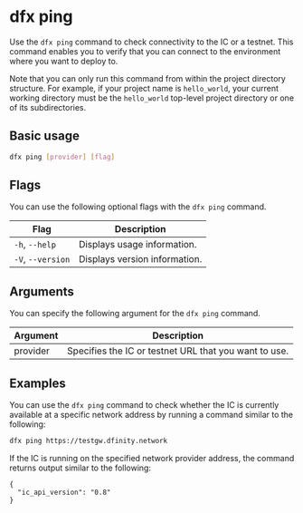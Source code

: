 # dfx ping

Use the `dfx ping` command to check connectivity to the IC or a testnet. This command enables you to verify that you can connect to the environment where you want to deploy to.

Note that you can only run this command from within the project directory structure. For example, if your project name is `hello_world`, your current working directory must be the `hello_world` top-level project directory or one of its subdirectories.

## Basic usage

``` bash
dfx ping [provider] [flag]
```

## Flags

You can use the following optional flags with the `dfx ping` command.

| Flag              | Description                   |
|-------------------|-------------------------------|
| `-h`, `--help`    | Displays usage information.   |
| `-V`, `--version` | Displays version information. |

## Arguments

You can specify the following argument for the `dfx ping` command.

| Argument | Description                                                   |
|----------|---------------------------------------------------------------|
| provider | Specifies the IC or testnet URL that you want to use. |

## Examples

You can use the `dfx ping` command to check whether the IC is currently available at a specific network address by running a command similar to the following:

``` bash
dfx ping https://testgw.dfinity.network
```

If the IC is running on the specified network provider address, the command returns output similar to the following:

    {
      "ic_api_version": "0.8"
    }
